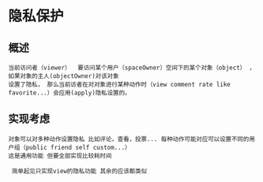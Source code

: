 隐私保护
=============

概述
---------
    当前访问者（viewer）  要访问某个用户（spaceOwner）空间下的某个对象（object） ，如果对象的主人(objectOwner)对该对象
    设置了隐私， 那么当前访者在对对象进行某种动作时（view comment rate like favorite...）会应用(apply)隐私设置的。


实现考虑
---------
    对象可以对多种动作设置隐私 比如评论，查看，投票... 每种动作可能对应可以设置不同的用户组（public friend self custom...）
    这是通用功能 但要全部实现比较耗时间

     简单起见只实现view的隐私功能 其余的应该都类似


